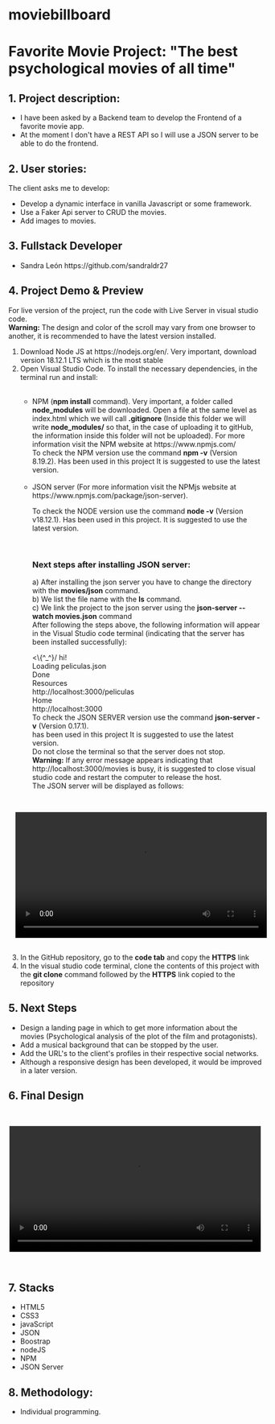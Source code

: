 # moviebillboard

<h1>Favorite Movie Project: "The best psychological movies of all time"</h1>
<h2>1. Project description:</h2>

<ul>
<li>I have been asked by a Backend team to develop the Frontend of a favorite movie app.</li>
<li>At the moment I don't have a REST API so I will use a JSON server to be able to do the frontend.</li>
</ul>


<h2>2. User stories:</h2>
<p>The client asks me to develop:</p>

<ul>
<li>Develop a dynamic interface in vanilla Javascript or some framework.</li>
<li>Use a Faker Api server to CRUD the movies.</li>
<li>Add images to movies.</li>
</ul>

<h2>3. Fullstack Developer</h2>

<ul>
<li>Sandra León  https://github.com/sandraldr27</li>    
</ul>


<h2>4. Project Demo & Preview</h2>
<p>For live version of the project, run the code with Live Server in visual studio code.<br><strong>Warning:</strong> The design and color of the scroll may vary from one browser to another, it is recommended to have the latest version installed.</br></p>
<ol>
<li>Download Node JS at https://nodejs.org/en/. Very important, download version 18.12.1 LTS which is the most stable</li>
<li>Open Visual Studio Code. To install the necessary dependencies, in the terminal run and install:</li><br>
<ul>
<li>NPM (<strong>npm install</strong> command). Very important, a folder called <strong>node_modules</strong> will be downloaded. Open a file at the same level as index.html which we will call <strong>.gitignore</strong> (Inside this folder we will write <strong>node_modules/</strong> so that, in the case of uploading it to gitHub, the information inside this folder will not be uploaded). For more information visit the NPM website at https://www.npmjs.com/<br>To check the NPM version use the command <strong>npm -v</strong>
(Version 8.19.2). Has been used in this project
It is suggested to use the latest version.</li><br>
<li>JSON server (For more information visit the NPMjs website at https://www.npmjs.com/package/json-server).</li>
<p>To check the NODE version use the command <strong>node -v</strong> (Version v18.12.1). Has been used in this project. It is suggested to use the latest version.</p><br>

<h3><strong>Next steps after installing JSON server:</strong></h3>
a) After installing the json server you have to change the directory with the <strong>movies/json</strong> command.<br>
b) We list the file name with the <strong>ls</strong>  command.<br>
c) We link the project to the json server using the  <strong>json-server --watch movies.json</strong> command<br>
After following the steps above, the following information will appear in the Visual Studio code terminal (indicating that the server has been installed successfully):<br>
<p><\{^_^}/ hi!</br>
Loading peliculas.json<br>
Done<br>
Resources<br>
http://localhost:3000/peliculas<br>
Home<br>
http://localhost:3000<br>
To check the JSON SERVER version use the command <strong>json-server -v</strong>
(Version 0.17.1).<br> has been used in this project
It is suggested to use the latest version.<br>Do not close the terminal so that the server does not stop.<br><strong>Warning:</strong> If any error message appears indicating that http://localhost:3000/movies is busy, it is suggested to close visual studio code and restart the computer to release the host.<br>The JSON server will be displayed as follows:</p>
</ul>

<div style="heigth:auto; display:flex; flex-wrap:wrap; justify-content:center; padding:1rem">

<video src="https://user-images.githubusercontent.com/116546588/208390627-be4a8536-f5db-4887-8745-48ce3ca67f67.mp4" controls width="500px"></video>

</div>

<li>In the GitHub repository, go to the <strong>code tab</strong> and copy the <strong>HTTPS</strong> link</li>
<li>In the visual studio code terminal, clone the contents of this project with the <strong>git clone</strong> command followed by the <strong>HTTPS</strong> link copied to the repository</li>
</ol>

<h2>5. Next Steps</h2>

<ul>
<li>Design a landing page in which to get more information about the movies (Psychological analysis of the plot of the film and protagonists).</li>
<li>Add a musical background that can be stopped by the user.</li>
<li>Add the URL's to the client's profiles in their respective social networks.</li>
<li>Although a responsive design has been developed, it would be improved in a later version.</li>
</ul>


<h2>6. Final Design</h2>

<div style="heigth:auto; display:flex; flex-wrap:wrap; justify-content:center; padding:1rem">

<video src="https://user-images.githubusercontent.com/116546588/208312819-e41d3755-a7ab-49e2-bf54-72e048adc729.mp4" controls width="500px" ></video>

</div>

<h2>7. Stacks</h2>
<ul>
<li>HTML5</li>
<li>CSS3</li>
<li>javaScript</li>
<li>JSON</li>
<li>Boostrap</li>
<li>nodeJS</li>
<li>NPM</li>
<li>JSON Server</li>
</ul>

<h2>8. Methodology:</h2>
<ul>
<li>Individual programming.</li>
</ul>








